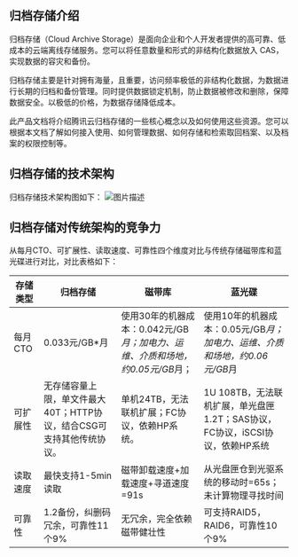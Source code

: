 ## 归档存储介绍

归档存储（Cloud Archive Storage）是面向企业和个人开发者提供的高可靠、低成本的云端离线存储服务。您可以将任意数量和形式的非结构化数据放入 CAS，实现数据的容灾和备份。

归档存储主要是针对拥有海量，且重要，访问频率极低的非结构化数据，为数据进行长期的归档和备份管理。同时提供数据锁定机制，防止数据被修改和删除，保障数据安全。以极低的价格，为数据存储降低成本。

此产品文档将介绍腾讯云归档存储的一些核心概念以及如何使用这些资源。您可以根据本文档了解如何接入使用、如何管理数据、如何存储和检索取回档案、以及档案的权限控制等。

## 归档存储的技术架构
归档存储技术架构图如下：
![图片描述](https://mc.qcloudimg.com/static/img/ad9a01a68c15a47518e213a0ae382f9d/1491796690.jpg)


## 归档存储对传统架构的竞争力 

从每月CTO、可扩展性、读取速度、可靠性四个维度对比与传统存储磁带库和蓝光碟进行对比，对比表格如下：

|存储类型	|归档存储	|    磁带库   |	  蓝光碟 |
|-----------|-------------------|---------------|------------------|
|每月CTO|	0.033元/GB*月	|使用30年的机器成本：0.042元/GB*月；加电力、运维、介质和场地，约0.05元/GB*月；|	使用10年的机器成本：0.05元/GB*月；加电力、运维、介质和场地，约0.06元/GB*月|
|可扩展性|	无存储容量上限，单文件最大40T；HTTP协议，结合CSG可支持其他传统协议。|	单机24TB，无法联机扩展；FC协议，依赖HP系统。|	1U 108TB，无法联机扩展，单光盘匣1.2T；SAS协议，FC协议，iSCSI协议，依赖HP系统|
|读取速度|	最快支持1-5min读取|	磁带卸载速度+加载速度+寻道速度=91s|从光盘匣仓到光驱系统的移动时=65s；未计算物理寻找时间|
|可靠性|	1.2备份，纠删码冗余，可靠性11个9%|	无冗余，完全依赖磁带健壮性|可支持RAID5，RAID6，可靠性10个9%|




